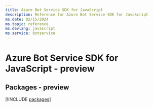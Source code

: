 ```yaml
---
title: Azure Bot Service SDK for JavaScript
description: Reference for Azure Bot Service SDK for JavaScript
ms.date: 02/15/2024
ms.topic: reference
ms.devlang: javascript
ms.service: botservice
---
```

# Azure Bot Service SDK for JavaScript - preview
## Packages - preview
[!INCLUDE [packages](bot-service-index.md)]
